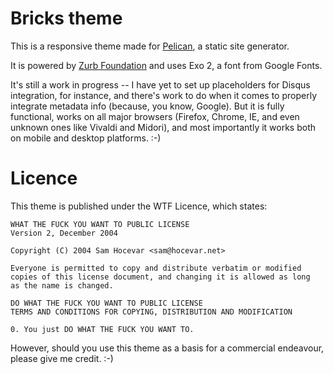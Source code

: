 # Bricks theme

This is a responsive theme made for [Pelican](http://www.getpelican.com),
a static site generator.

It is powered by [Zurb Foundation](http://foundation.zurb.com) and uses Exo 2,
a font from Google Fonts.

It's still a work in progress -- I have yet to set up placeholders for Disqus
integration, for instance, and there's work to do when it comes to properly
integrate metadata info (because, you know, Google). But it is fully functional,
works on all major browsers (Firefox, Chrome, IE, and even unknown ones like
Vivaldi and Midori), and most importantly it works both on mobile and desktop
platforms.  :-)

# Licence

This theme is published under the WTF Licence, which states:

    WHAT THE FUCK YOU WANT TO PUBLIC LICENSE
    Version 2, December 2004

    Copyright (C) 2004 Sam Hocevar <sam@hocevar.net>

    Everyone is permitted to copy and distribute verbatim or modified
    copies of this license document, and changing it is allowed as long
    as the name is changed.

    DO WHAT THE FUCK YOU WANT TO PUBLIC LICENSE
    TERMS AND CONDITIONS FOR COPYING, DISTRIBUTION AND MODIFICATION

    0. You just DO WHAT THE FUCK YOU WANT TO.


However, should you use this theme as a basis for a
commercial endeavour, please give me credit.  :-)
